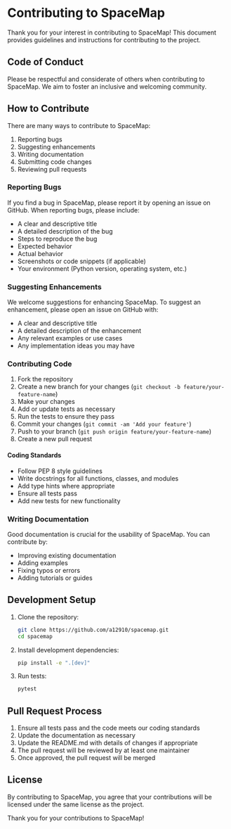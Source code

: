 # Contributing to SpaceMap

Thank you for your interest in contributing to SpaceMap! This document provides guidelines and instructions for contributing to the project.

## Code of Conduct

Please be respectful and considerate of others when contributing to SpaceMap. We aim to foster an inclusive and welcoming community.

## How to Contribute

There are many ways to contribute to SpaceMap:

1. Reporting bugs
2. Suggesting enhancements
3. Writing documentation
4. Submitting code changes
5. Reviewing pull requests

### Reporting Bugs

If you find a bug in SpaceMap, please report it by opening an issue on GitHub. When reporting bugs, please include:

- A clear and descriptive title
- A detailed description of the bug
- Steps to reproduce the bug
- Expected behavior
- Actual behavior
- Screenshots or code snippets (if applicable)
- Your environment (Python version, operating system, etc.)

### Suggesting Enhancements

We welcome suggestions for enhancing SpaceMap. To suggest an enhancement, please open an issue on GitHub with:

- A clear and descriptive title
- A detailed description of the enhancement
- Any relevant examples or use cases
- Any implementation ideas you may have

### Contributing Code

1. Fork the repository
2. Create a new branch for your changes (`git checkout -b feature/your-feature-name`)
3. Make your changes
4. Add or update tests as necessary
5. Run the tests to ensure they pass
6. Commit your changes (`git commit -am 'Add your feature'`)
7. Push to your branch (`git push origin feature/your-feature-name`)
8. Create a new pull request

#### Coding Standards

- Follow PEP 8 style guidelines
- Write docstrings for all functions, classes, and modules
- Add type hints where appropriate
- Ensure all tests pass
- Add new tests for new functionality

### Writing Documentation

Good documentation is crucial for the usability of SpaceMap. You can contribute by:

- Improving existing documentation
- Adding examples
- Fixing typos or errors
- Adding tutorials or guides

## Development Setup

1. Clone the repository:
   ```bash
   git clone https://github.com/a12910/spacemap.git
   cd spacemap
   ```

2. Install development dependencies:
   ```bash
   pip install -e ".[dev]"
   ```

3. Run tests:
   ```bash
   pytest
   ```

## Pull Request Process

1. Ensure all tests pass and the code meets our coding standards
2. Update the documentation as necessary
3. Update the README.md with details of changes if appropriate
4. The pull request will be reviewed by at least one maintainer
5. Once approved, the pull request will be merged

## License

By contributing to SpaceMap, you agree that your contributions will be licensed under the same license as the project.

Thank you for your contributions to SpaceMap! 